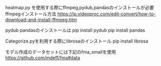 heatmap.py を使用する際にffmpeg,pydub,pandasのインストールが必要
ffmpegインストール方法
https://jp.videoproc.com/edit-convert/how-to-download-and-install-ffmpeg.htm

pydub pandasのインストールは
pip install pydub
pip install pandas

Categorize.pyを利用する際にlibrosaのインストール
pip install librosa

モデル作成のデータセットには下記のfma_smallを使用
https://github.com/mdeff/fma#data